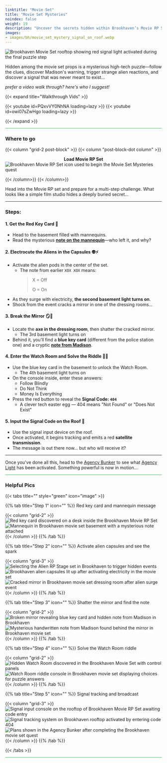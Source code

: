 ```yaml
--- 
linktitle: "Movie Set"
title: "Movie Set Mysteries"
noindex: false
weight: 19
description: "Uncover the secrets hidden within Brookhaven’s Movie RP Set. Solve cryptic riddles, break mysterious mirrors, and transmit signals that were never meant to be seen."
images: 
- images/bh/movie_set_mystery_signal_on_roof.webp
---
```


![Brookhaven Movie Set rooftop showing red signal light activated during the final puzzle step](/images/bh/movie_set_mystery_signal_on_roof.webp?width=500px)

Hidden among the movie set props is a mysterious high-tech puzzle—follow the clues, discover Madison's warning, trigger strange alien reactions, and discover a signal that was never meant to exist...

_prefer a video walk through? here's who I suggest!_

{{< expand title="Walkthrough Vids" >}}

<div class="grid-2 post-vid-dot">
{{< youtube id=PQxvVY0NhNA loading=lazy >}}
{{< youtube id=owi07sZwHgo loading=lazy >}}
</div>

{{< /expand >}}

<hr style="background-color: #28b44c" size=8>

### Where to go

{{< column "grid-2 post-block" >}}
{{< column "post-block-dot column" >}}
**<center>Load Movie RP Set</center>**
![Brookhaven Movie RP Set icon used to begin the Movie Set Mysteries quest](/images/bh/movie_set_mystery_rp_house.webp)

{{< /column>}}
{{< /column>}}

Head into the Movie RP set and prepare for a multi-step challenge. What looks like a simple film studio hides a deeply buried secret...

---

### Steps:

#### 1. Get the Red Key Card 🔴  
- Head to the basement filled with mannequins. 
- Read the mysterious [**note on the mannequin**](/casebook/notes/other/#activate-alien-chamber)—who left it, and why?

#### 2. Electrocute the Aliens in the Capsules 👽⚡  
- Activate the alien pods in the center of the set.
    - The note from earlier `XOX XOX` means: 
        > X = Off
        >
        > O = On
- As they surge with electricity, **the second basement light turns on**.  
- Shock from the event cracks a mirror in one of the dressing rooms...

#### 3. Break the Mirror 🪞🔨  
- Locate the **axe in the dressing room**, then shatter the cracked mirror.  
    - The 3rd basement light turns on
- Behind it, you’ll find a **blue key card** (different from the police station one) and a cryptic [**note from Madison**](/casebook/notes/madison/#movie-set).  

#### 4. Enter the Watch Room and Solve the Riddle 🧠🔐  
- Use the blue key card in the basement to unlock the Watch Room.  
    - The 4th basement light turns on
- On the console inside, enter these answers:  
  - Follow Blindly  
  - Do Not Think  
  - Money Is Everything  
- Press the red button to reveal the **Signal Code: `404`**  
  - A clever tech easter egg — 404 means "Not Found" or "Does Not Exist"

#### 5. Input the Signal Code on the Roof 📡  
- Use the signal input device on the roof.  
- Once activated, it begins tracking and emits a red **satellite transmission**.  
- The message is out there now… but who will receive it?

---

Once you've done all this, head to the [Agency Bunker](/terminology/#agency-bunker) to see what [Agency Light](/casebook/light_panel/#x10) has been activated. Something powerful is now in motion...

<hr style="background-color: #28b44c" size=8>

### Helpful Pics

{{< tabs title="" style="green" icon="image" >}}

{{% tab title="Step 1" icon="" %}}
Red key card and mannequin message

{{< column "grid-2" >}}
![Red key card discovered on a desk inside the Brookhaven Movie RP Set](/images/bh/movie_set_mystery_red_key_card.webp?width=400px)
![Mannequin in Brookhaven movie set basement with a mysterious note attached](/images/bh/movie_set_mystery_note_in_basement_on_mannequin.webp?width=400px)
{{< /column >}}
{{% /tab %}}

{{% tab title="Step 2" icon="" %}}
Activate alien capsules and see the spark

{{< column "grid-3" >}}
![Selecting the Alien RP Stage set in Brookhaven to trigger hidden events](/images/bh/movie_set_mystery_select_alien_stage_set.webp?width=400px)
![Brookhaven alien capsules lit up after activating electricity in the movie set](/images/bh/movie_set_mystery_light_up_alien_capsule.webp?width=400px)
![Cracked mirror in Brookhaven movie set dressing room after alien surge event](/images/bh/movie_set_mystery_broken_mirror_in_dressing_room.webp?width=400px)
{{< /column >}}
{{% /tab %}}

{{% tab title="Step 3" icon="" %}}
Shatter the mirror and find the note

{{< column "grid-2" >}}
![Broken mirror revealing blue key card and hidden note from Madison in Brookhaven](/images/bh/movie_set_mystery_break_mirror_reveals_blue_key_card_and_note.webp?width=400px)
![Mysterious handwritten note from Madison found behind the mirror in Brookhaven movie set](/images/bh/movie_set_mystery_note_from_madison.webp?width=400px)
{{< /column >}}
{{% /tab %}}

{{% tab title="Step 4" icon="" %}}
Solve the Watch Room riddle

{{< column "grid-2" >}}
![Hidden Watch Room discovered in the Brookhaven Movie Set with control panels](/images/bh/movie_set_mystery_hidden_watch_room.webp?width=400px)
![Watch Room riddle console in Brookhaven movie set displaying choices for puzzle answers](/images/bh/movie_set_mystery_solve_riddle_in_watch_room.webp?width=400px)
{{< /column >}}
{{% /tab %}}

{{% tab title="Step 5" icon="" %}}
Signal tracking and broadcast

{{< column "grid-3" >}}
![Signal input console on the rooftop of Brookhaven Movie RP Set awaiting code entry](/images/bh/movie_set_mystery_awaiting_input_on_roof.webp?width=400px)
![Signal tracking system on Brookhaven rooftop activated by entering code 404](/images/bh/movie_set_mystery_roof_singal_tracking_target.webp?width=400px)
![Plans shown in the Agency Bunker after completing the Brookhaven movie set quest](/images/bh/movie_set_mystery_agency_bunker_plans_unveiled.webp?width=400px)
{{< /column >}}
{{% /tab %}}

{{< /tabs >}}

<hr style="background-color: #28b44c" size=8>
